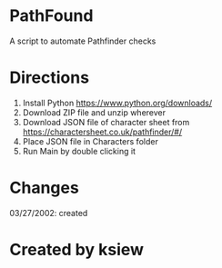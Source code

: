 # PathFound
A script to automate Pathfinder checks

# Directions
1. Install Python https://www.python.org/downloads/
2. Download ZIP file and unzip wherever
3. Download JSON file of character sheet from https://charactersheet.co.uk/pathfinder/#/
4. Place JSON file in Characters folder
5. Run Main by double clicking it

# Changes
03/27/2002: created


# Created by ksiew

